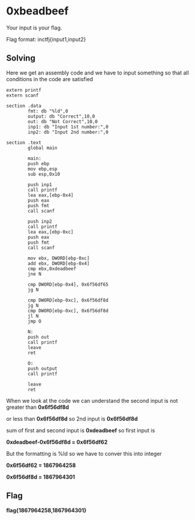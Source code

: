 # 0xbeadbeef

Your input is your flag.

Flag format: inctfj{input1,input2}

## Solving

Here we get an assembly code and we have to input something so that all conditions in the code are satisfied

```assembly
extern printf
extern scanf

section .data
        fmt: db "%ld",0
        output: db "Correct",10,0
        out: db "Not Correct",10,0
        inp1: db "Input 1st number:",0
        inp2: db "Input 2nd number:",0

section .text
        global main
 
        main:
        push ebp
        mov ebp,esp
        sub esp,0x10
 
        push inp1
        call printf
        lea eax,[ebp-0x4]
        push eax
        push fmt
        call scanf

        push inp2
        call printf
        lea eax,[ebp-0xc]
        push eax
        push fmt
        call scanf

        mov ebx, DWORD[ebp-0xc]
        add ebx, DWORD[ebp-0x4]
        cmp ebx,0xdeadbeef
        jne N

        cmp DWORD[ebp-0x4], 0x6f56df65
        jg N

        cmp DWORD[ebp-0xc], 0x6f56df8d
        jg N
        cmp DWORD[ebp-0xc], 0x6f56df8d
        jl N
        jmp O

        N:
        push out
        call printf
        leave
        ret

        O:
        push output
        call printf

        leave
        ret

```



When we look at the code we can understand the second input is not greater than  **0x6f56df8d**

or less than **0x6f56df8d** so 2nd input is **0x6f56df8d**

sum of first and second input is **0xdeadbeef** so first input is

 **0xdeadbeef-0x6f56df8d = 0x6f56df62**

But the formatting is %ld so we have to conver this into integer

**0x6f56df62 = 1867964258** 

**0x6f56df8d = 1867964301**

## Flag

**flag{1867964258,1867964301}**